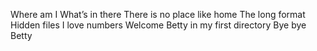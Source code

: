 Where am I
What’s in there
There is no place like home
The long format
Hidden files
I love numbers
Welcome
Betty in my first directory
Bye bye Betty
